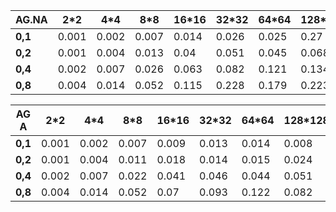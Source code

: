 |**AG.NA** | 2*2 | 4*4 |8*8| 16*16 | 32*32 | 64*64 | 128*128 |   
| --- | --- | --- | --- | --- | --- | --- | ---|
| **0,1** |0.001| 0.002 | 0.007 | 0.014 | 0.026  |0.025 | 0.27 |
| **0,2** | 0.001|0.004|0.013|0.04|0.051|0.045|0.068|
| **0,4** |0.002|0.007|0.026|0.063|0.082|0.121|0.134|
| **0,8** |0.004|0.014|0.052|0.115|0.228|0.179|0.223|


|**AG A** | 2*2 | 4*4 |8*8| 16*16 | 32*32 | 64*64 | 128*128 |   
| --- | --- | --- | --- | --- | --- | --- | ---|
| **0,1** |0.001| 0.002 | 0.007 | 0.009 | 0.013  |0.014 | 0.008 |
| **0,2** | 0.001|0.004|0.011|0.018|0.014|0.015|0.024|
| **0,4** |0.002|0.007|0.022|0.041|0.046|0.044|0.051|
| **0,8** |0.004|0.014|0.052|0.07|0.093|0.122|0.082|
